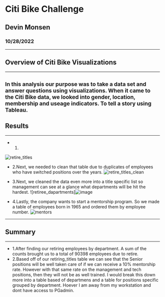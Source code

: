 # Citi Bike Challenge
## Devin Monsen
### 10/28/2022
---
## Overview of Citi Bike Visualizations ##
---
<sub>In this analysis our purpose was to take a data set and answer questions using visualizations. When it came to the Citi Bike data, we looked into gender, location, membership and useage indicators. To tell a story using Tableau.</sub>
---
## Results ##
---
- 1.
![retire_titles](https://github.com/DevinJaxues/bikesharing/blob/90f8f2a5606cd4d428a1bb31aeff5381bc456f5a/images/bike_useage.PNG)

- 2.Next, we needed to clean that table due to duplicates of employees who have switched positions over the years.
![retire_titles_clean](https://user-images.githubusercontent.com/108428454/187802237-152cb556-a552-4144-9358-2518aa30003a.png)

- 3.Next, we cleaned the data even more into a title specific list so management can see at a glance what departments will be hit the hardest.
![retiree_dapartments]![image](https://user-images.githubusercontent.com/108428454/187802423-a7f2c602-d48a-4c67-b91a-9700614e3543.png)

- 4.Lastly, the company wants to start a mentorship program. So we made a table of employees born in 1965 and ordered them by employee number.
![mentors](https://user-images.githubusercontent.com/108428454/187802627-3eb97c64-55d7-4066-ad9c-dc8569323d89.png)

---
## Summary ##
---
- 1.After finding our retiring employees by department. A sum of the counts brought us to a total of 90398 employees due to retire.
- 2.Based off of our retiring_titles table we can see that the Senior positions will be well taken care of if we can receive a 10% mentorship rate. However with that same rate on the management and tech positions, then they will not be as well trained. I would break this down more into a table based of departmens and a table for positions specific grouped by department. Hoever I am away from my workstation and dont have access to PGadmin.
